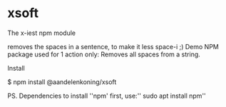 # xsoft
The x-iest npm module

removes the spaces in a sentence, to make it less space-i ;)
Demo NPM package used for 1 action only: Removes all spaces from a string.

Install

$ npm install @aandelenkoning/xsoft

PS.
Dependencies to install ''npm' first, 
use:'' sudo apt install npm''
